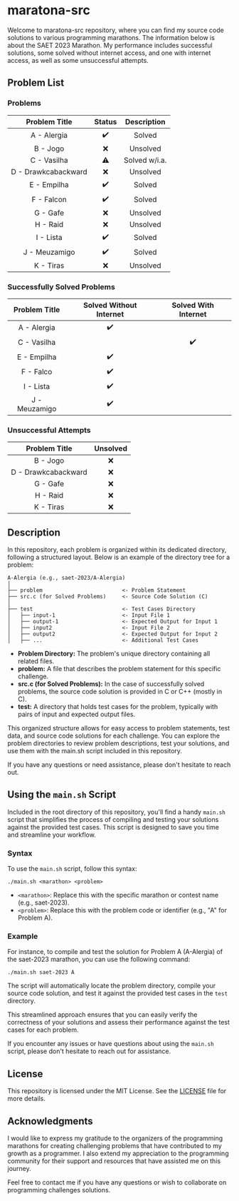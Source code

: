 # maratona-src

Welcome to maratona-src repository, where you can find my source code solutions to various programming marathons. The information below is about the SAET 2023 Marathon. My performance includes successful solutions, some solved without internet access, and one with internet access, as well as some unsuccessful attempts.

## Problem List

### Problems

| Problem Title       | Status | Description   |
|:-------------------:|:------:|:-------------:|
| A - Alergia         | ✔️      | Solved        |
| B - Jogo            | ❌     | Unsolved      |
| C - Vasilha         | ⚠️      | Solved w/i.a. |
| D - Drawkcabackward | ❌     | Unsolved      |
| E - Empilha         | ✔️      | Solved        |
| F - Falcon          | ✔️      | Solved        |
| G - Gafe            | ❌     | Unsolved      |
| H - Raid            | ❌     | Unsolved      |
| I - Lista           | ✔️      | Solved        |
| J - Meuzamigo       | ✔️      | Solved        |
| K - Tiras           | ❌     | Unsolved      |

### Successfully Solved Problems

| Problem Title | Solved Without Internet | Solved With Internet |
|:-------------:|:-----------------------:|:--------------------:|
| A - Alergia   | ✔️                       |                      |
| C - Vasilha   |                         | ✔️                    |
| E - Empilha   | ✔️                       |                      |
| F - Falco     | ✔️                       |                      |
| I - Lista     | ✔️                       |                      |
| J - Meuzamigo | ✔️                       |                      |

### Unsuccessful Attempts

| Problem Title           | Unsolved |
|:-----------------------:|:--------:|
| B - Jogo                | ❌       |
| D - Drawkcabackward     | ❌       |
| G - Gafe                | ❌       |
| H - Raid                | ❌       |
| K - Tiras               | ❌       |

## Description

In this repository, each problem is organized within its dedicated directory, following a structured layout. Below is an example of the directory tree for a problem:

```
A-Alergia (e.g., saet-2023/A-Alergia)
│
├── problem                         <- Problem Statement
├── src.c (for Solved Problems)     <- Source Code Solution (C)
│
├── test                            <- Test Cases Directory
│   ├── input-1                     <- Input File 1
│   ├── output-1                    <- Expected Output for Input 1
│   ├── input2                      <- Input File 2
│   ├── output2                     <- Expected Output for Input 2
│   ├── ...                         <- Additional Test Cases
```

- **Problem Directory:** The problem's unique directory containing all related files.
- **problem:** A file that describes the problem statement for this specific challenge.
- **src.c (for Solved Problems):** In the case of successfully solved problems, the source code solution is provided in C or C++ (mostly in C).
- **test:** A directory that holds test cases for the problem, typically with pairs of input and expected output files.

This organized structure allows for easy access to problem statements, test data, and source code solutions for each challenge. You can explore the problem directories to review problem descriptions, test your solutions, and use them with the main.sh script included in this repository.

If you have any questions or need assistance, please don't hesitate to reach out.

## Using the `main.sh` Script

Included in the root directory of this repository, you'll find a handy `main.sh` script that simplifies the process of compiling and testing your solutions against the provided test cases. This script is designed to save you time and streamline your workflow.

### Syntax

To use the `main.sh` script, follow this syntax:

```shell
./main.sh <marathon> <problem>
```

- `<marathon>`: Replace this with the specific marathon or contest name (e.g., saet-2023).
- `<problem>`: Replace this with the problem code or identifier (e.g., "A" for Problem A).

### Example

For instance, to compile and test the solution for Problem A (A-Alergia) of the saet-2023 marathon, you can use the following command:

```shell
./main.sh saet-2023 A
```

The script will automatically locate the problem directory, compile your source code solution, and test it against the provided test cases in the `test` directory.

This streamlined approach ensures that you can easily verify the correctness of your solutions and assess their performance against the test cases for each problem.

If you encounter any issues or have questions about using the `main.sh` script, please don't hesitate to reach out for assistance.

## License

This repository is licensed under the MIT License. See the [LICENSE](LICENSE) file for more details.

## Acknowledgments

I would like to express my gratitude to the organizers of the programming marathons for creating challenging problems that have contributed to my growth as a programmer. I also extend my appreciation to the programming community for their support and resources that have assisted me on this journey.

Feel free to contact me if you have any questions or wish to collaborate on programming challenges solutions.

